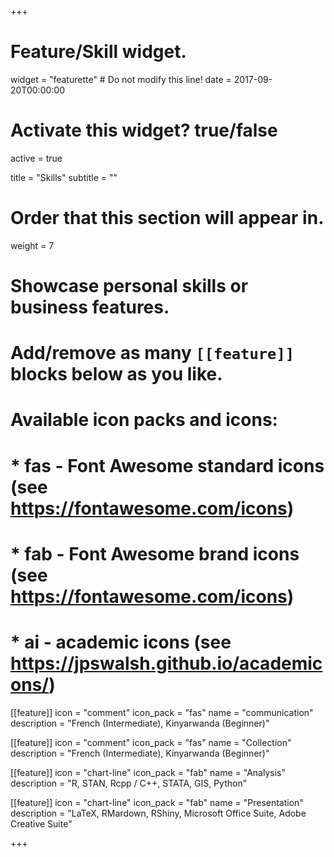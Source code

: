 +++
# Feature/Skill widget.
widget = "featurette"  # Do not modify this line!
date = 2017-09-20T00:00:00

# Activate this widget? true/false
active = true

title = "Skills"
subtitle = ""

# Order that this section will appear in.
weight = 7

# Showcase personal skills or business features.
#
# Add/remove as many `[[feature]]` blocks below as you like.
#
# Available icon packs and icons:
# * fas - Font Awesome standard icons (see https://fontawesome.com/icons)
# * fab - Font Awesome brand icons (see https://fontawesome.com/icons)
# * ai - academic icons (see https://jpswalsh.github.io/academicons/)

[[feature]]
  icon = "comment"
  icon_pack = "fas"
  name = "communication"
  description = "French (Intermediate), Kinyarwanda (Beginner)"  

[[feature]]
  icon = "comment"
  icon_pack = "fas"
  name = "Collection"
  description = "French (Intermediate), Kinyarwanda (Beginner)"  

[[feature]]
  icon = "chart-line"
  icon_pack = "fab"
  name = "Analysis"
  description = "R, STAN, Rcpp / C++, STATA, GIS, Python"

[[feature]]
  icon = "chart-line"
  icon_pack = "fab"
  name = "Presentation"
  description = "LaTeX, RMardown, RShiny, Microsoft Office Suite, Adobe Creative Suite"

+++
